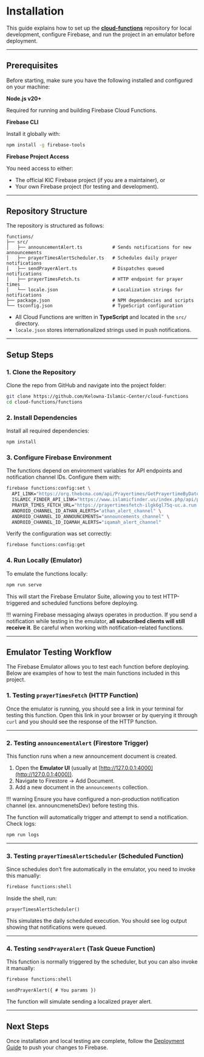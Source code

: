 # Installation

This guide explains how to set up the [**cloud-functions**](https://github.com/Kelowna-Islamic-Center/cloud-functions) repository for local development, configure Firebase, and run the project in an emulator before deployment.

---

## Prerequisites

Before starting, make sure you have the following installed and configured on your machine:

**Node.js v20+**

Required for running and building Firebase Cloud Functions.

**Firebase CLI**

  Install it globally with:

```bash
npm install -g firebase-tools
```

**Firebase Project Access**
  
  You need access to either:

  * The official KIC Firebase project (if you are a maintainer), or
  * Your own Firebase project (for testing and development).

---

## Repository Structure

The repository is structured as follows:

```text
functions/
├── src/
│   ├── announcementAlert.ts           # Sends notifications for new announcements
│   ├── prayerTimesAlertScheduler.ts   # Schedules daily prayer notifications
│   ├── sendPrayerAlert.ts             # Dispatches queued notifications
│   ├── prayerTimesFetch.ts            # HTTP endpoint for prayer times
│   └── locale.json                    # Localization strings for notifications
├── package.json                       # NPM dependencies and scripts
└── tsconfig.json                      # TypeScript configuration
```

* All Cloud Functions are written in **TypeScript** and located in the `src/` directory.
* `locale.json` stores internationalized strings used in push notifications.

---

## Setup Steps

### 1. Clone the Repository

Clone the repo from GitHub and navigate into the project folder:

```bash
git clone https://github.com/Kelowna-Islamic-Center/cloud-functions
cd cloud-functions/functions
```

### 2. Install Dependencies

Install all required dependencies:

```bash
npm install
```

### 3. Configure Firebase Environment

The functions depend on environment variables for API endpoints and notification channel IDs. Configure them with:

```bash
firebase functions:config:set \
  API_LINK="https://org.thebcma.com/api/Prayertimes/GetPrayertimeByDate?organizationId=7&dt=" \
  ISLAMIC_FINDER_API_LINK="https://www.islamicfinder.us/index.php/api/prayer_times?latitude=49.8863&longitude=119.4966&timezone=america/vancouver&method=2&juristic=0&time_format=0&date=" \
  PRAYER_TIMES_FETCH_URL="https://prayertimesfetch-ilgk6gl75q-uc.a.run.app" \
  ANDROID_CHANNEL_ID_ATHAN_ALERTS="athan_alert_channel" \
  ANDROID_CHANNEL_ID_ANNOUNCEMENTS="announcements_channel" \
  ANDROID_CHANNEL_ID_IQAMAH_ALERTS="iqamah_alert_channel"
```

Verify the configuration was set correctly:

```bash
firebase functions:config:get
```

### 4. Run Locally (Emulator)

To emulate the functions locally:

```bash
npm run serve
```

This will start the Firebase Emulator Suite, allowing you to test HTTP-triggered and scheduled functions before deploying.

!!! warning
    Firebase messaging always operates in production. If you send a notification while testing in the emulator, **all subscribed clients will still receive it**. Be careful when working with notification-related functions.

---

## Emulator Testing Workflow

The Firebase Emulator allows you to test each function before deploying. Below are examples of how to test the main functions included in this project.

### 1. Testing `prayerTimesFetch` (HTTP Function)

Once the emulator is running, you should see a link in your terminal for testing this function. Open this link in your browser or by querying it through `curl` and you should see the response of the HTTP function.

---

### 2. Testing `announcementAlert` (Firestore Trigger)

This function runs when a new announcement document is created.

1. Open the **Emulator UI** (usually at [http://127.0.0.1:4000](http://127.0.0.1:4000)).
2. Navigate to Firestore → Add Document.
3. Add a new document in the `announcements` collection.

!!! warning
    Ensure you have configured a non-production notification channel (ex. announcmenetsDev) before testing this.

The function will automatically trigger and attempt to send a notification. Check logs:

```bash
npm run logs
```

---

### 3. Testing `prayerTimesAlertScheduler` (Scheduled Function)

Since schedules don’t fire automatically in the emulator, you need to invoke this manually:

```bash
firebase functions:shell
```

Inside the shell, run:

```text
prayerTimesAlertScheduler()
```

This simulates the daily scheduled execution. You should see log output showing that notifications were queued.

---

### 4. Testing `sendPrayerAlert` (Task Queue Function)

This function is normally triggered by the scheduler, but you can also invoke it manually:

```bash
firebase functions:shell
```

```text
sendPrayerAlert({ # You params })
```

The function will simulate sending a localized prayer alert.

---

## Next Steps

Once installation and local testing are complete, follow the [Deployment Guide](./deployment.md) to push your changes to Firebase.
